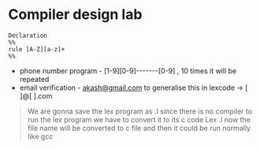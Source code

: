 
# Compiler design lab

```
Declaration
%%
rule [A-Z][a-z]+
%%
```

- phone number program - [1-9][0-9]-------[0-9] , 10 times it will be repeated
- email verification - akash@gmail.com to generalise this in lexcode -> [ ]@[ ].com

> We are gonna save the lex program as <filename>.l
since there is no compiler to run the lex program we have to convert it to its c code
> Lex <filename>.l
now the file name will be converted to c file and then it could be run normally like gcc


